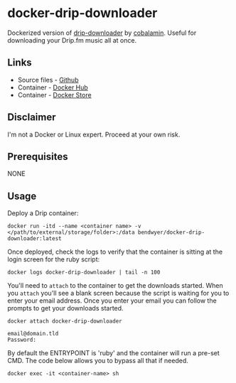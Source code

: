 # docker-drip-downloader
Dockerized version of [drip-downloader](https://github.com/cobalamin/drip-downloader) by [cobalamin](https://github.com/cobalamin). Useful for downloading your Drip.fm music all at once.

## Links
- Source files - [Github](https://github.com/bendwyer/docker-drip-downloader)
- Container - [Docker Hub](https://hub.docker.com/r/bendwyer/docker-drip-downloader/)
- Container - [Docker Store](https://store.docker.com/community/images/bendwyer/docker-drip-downloader)

## Disclaimer
I'm not a Docker or Linux expert. Proceed at your own risk.

## Prerequisites
NONE

## Usage
Deploy a Drip container:
```
docker run -itd --name <container name> -v </path/to/external/storage/folder>:/data bendwyer/docker-drip-downloader:latest
```

Once deployed, check the logs to verify that the container is sitting at the login screen for the ruby script:
```
docker logs docker-drip-downloader | tail -n 100
```

You'll need to `attach` to the container to get the downloads started. When you `attach` you'll see a blank screen because the script is waiting for you to enter your email address. Once you enter your email you can follow the prompts to get your downloads started.
```
docker attach docker-drip-downloader

email@domain.tld
Password: 
```

By default the ENTRYPOINT is 'ruby' and the container will run a pre-set CMD. The code below allows you to bypass all that if needed.
```
docker exec -it <container-name> sh
```
